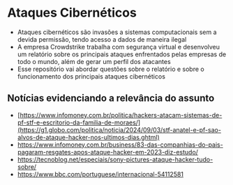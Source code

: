 # Ataques Cibernéticos
- Ataques cibernéticos são invasões a sistemas computacionais sem a devida permissão, tendo acesso a dados de maneira ilegal
- A empresa Crowdstrike trabalha com segurança virtual e desenvolveu um relatório sobre os principais ataques enfrentados pelas empresas de todo o mundo, além de gerar um perfil dos atacantes
- Esse repositório vai abordar questões sobre o relatório e sobre o funcionamento dos principais ataques cibernéticos
## Notícias evidenciando a relevância do assunto
- [https://www.infomoney.com.br/politica/hackers-atacam-sistemas-de-pf-stf-e-escritorio-da-familia-de-moraes/](https://g1.globo.com/politica/noticia/2024/09/03/stf-anatel-e-pf-sao-alvos-de-ataque-hacker-nos-ultimos-dias.ghtml)
- https://www.infomoney.com.br/business/83-das-companhias-do-pais-pagaram-resgates-apos-ataque-hacker-em-2023-diz-estudo/
- https://tecnoblog.net/especiais/sony-pictures-ataque-hacker-tudo-sobre/
- https://www.bbc.com/portuguese/internacional-54112581
